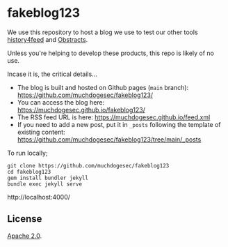 # fakeblog123

We use this repository to host a blog we use to test our other tools [history4feed](https://github.com/muchdogesec/history4feed) and [Obstracts](https://github.com/muchdogesec/obstracts).

Unless you're helping to develop these products, this repo is likely of no use.

Incase it is, the critical details...

* The blog is built and hosted on Github pages (`main` branch): https://github.com/muchdogesec/fakeblog123/
* You can access the blog here: https://muchdogesec.github.io/fakeblog123/
* The RSS feed URL is here: https://muchdogesec.github.io/feed.xml
* If you need to add a new post, put it in `_posts` following the template of existing content: https://github.com/muchdogesec/fakeblog123/tree/main/_posts

To run locally;

```shell
git clone https://github.com/muchdogesec/fakeblog123
cd fakeblog123
gem install bundler jekyll
bundle exec jekyll serve
```

http://localhost:4000/

## License

[Apache 2.0](/LICENSE).